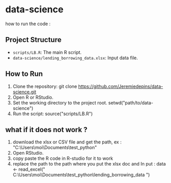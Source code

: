 # data-science
how to run the code : 

## Project Structure
- `scripts/LB.R`: The main R script.
- `data-science/lending_borrowing_data.xlsx`: Input data file.

## How to Run
1. Clone the repository:
   git clone https://github.com/Jeremiedepins/data-science.git
2. Open R or RStudio.
3. Set the working directory to the project root.
   setwd("path/to/data-science")
4. Run the script:
   source("scripts/LB.R")

## what if it does not work ?
1. download the xlsx or CSV file and get the path, ex : "C:\Users\moi\Documents\test_python"
2. Open RStudio.
3. copy paste the R code in R-studio for it to work
4. replace the path to the path where you put the xlsx doc and In put : data <- read_excel(" C:\Users\moi\Documents\test_python\lending_borrowing_data ")
